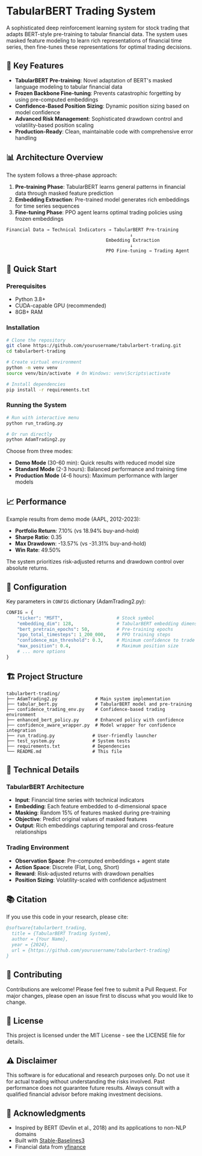 # TabularBERT Trading System

A sophisticated deep reinforcement learning system for stock trading that adapts BERT-style pre-training to tabular financial data. The system uses masked feature modeling to learn rich representations of financial time series, then fine-tunes these representations for optimal trading decisions.

## 🌟 Key Features

- **TabularBERT Pre-training**: Novel adaptation of BERT's masked language modeling to tabular financial data
- **Frozen Backbone Fine-tuning**: Prevents catastrophic forgetting by using pre-computed embeddings
- **Confidence-Based Position Sizing**: Dynamic position sizing based on model confidence
- **Advanced Risk Management**: Sophisticated drawdown control and volatility-based position scaling
- **Production-Ready**: Clean, maintainable code with comprehensive error handling

## 📊 Architecture Overview

The system follows a three-phase approach:

1. **Pre-training Phase**: TabularBERT learns general patterns in financial data through masked feature prediction
2. **Embedding Extraction**: Pre-trained model generates rich embeddings for time series sequences
3. **Fine-tuning Phase**: PPO agent learns optimal trading policies using frozen embeddings

```
Financial Data → Technical Indicators → TabularBERT Pre-training
                                              ↓
                                     Embedding Extraction
                                              ↓
                                     PPO Fine-tuning → Trading Agent
```

## 🚀 Quick Start

### Prerequisites

- Python 3.8+
- CUDA-capable GPU (recommended)
- 8GB+ RAM

### Installation

```bash
# Clone the repository
git clone https://github.com/yourusername/tabularbert-trading.git
cd tabularbert-trading

# Create virtual environment
python -m venv venv
source venv/bin/activate  # On Windows: venv\Scripts\activate

# Install dependencies
pip install -r requirements.txt
```

### Running the System

```bash
# Run with interactive menu
python run_trading.py

# Or run directly
python AdamTrading2.py
```

Choose from three modes:
- **Demo Mode** (30-60 min): Quick results with reduced model size
- **Standard Mode** (2-3 hours): Balanced performance and training time
- **Production Mode** (4-6 hours): Maximum performance with larger models

## 📈 Performance

Example results from demo mode (AAPL, 2012-2023):
- **Portfolio Return**: 7.10% (vs 18.94% buy-and-hold)
- **Sharpe Ratio**: 0.35
- **Max Drawdown**: -13.57% (vs -31.31% buy-and-hold)
- **Win Rate**: 49.50%

The system prioritizes risk-adjusted returns and drawdown control over absolute returns.

## 🔧 Configuration

Key parameters in `CONFIG` dictionary (AdamTrading2.py):

```python
CONFIG = {
    "ticker": "MSFT",                    # Stock symbol
    "embedding_dim": 128,                # TabularBERT embedding dimension
    "bert_pretrain_epochs": 50,          # Pre-training epochs
    "ppo_total_timesteps": 1_200_000,    # PPO training steps
    "confidence_min_threshold": 0.3,     # Minimum confidence to trade
    "max_position": 0.4,                 # Maximum position size
    # ... more options
}
```

## 🏗️ Project Structure

```
tabularbert-trading/
├── AdamTrading2.py              # Main system implementation
├── tabular_bert.py              # TabularBERT model and pre-training
├── confidence_trading_env.py    # Confidence-based trading environment
├── enhanced_bert_policy.py      # Enhanced policy with confidence
├── confidence_aware_wrapper.py  # Model wrapper for confidence integration
├── run_trading.py              # User-friendly launcher
├── test_system.py              # System tests
├── requirements.txt            # Dependencies
└── README.md                   # This file
```

## 🧠 Technical Details

### TabularBERT Architecture

- **Input**: Financial time series with technical indicators
- **Embedding**: Each feature embedded to d-dimensional space
- **Masking**: Random 15% of features masked during pre-training
- **Objective**: Predict original values of masked features
- **Output**: Rich embeddings capturing temporal and cross-feature relationships

### Trading Environment

- **Observation Space**: Pre-computed embeddings + agent state
- **Action Space**: Discrete (Flat, Long, Short)
- **Reward**: Risk-adjusted returns with drawdown penalties
- **Position Sizing**: Volatility-scaled with confidence adjustment

## 📚 Citation

If you use this code in your research, please cite:

```bibtex
@software{tabularbert_trading,
  title = {TabularBERT Trading System},
  author = {Your Name},
  year = {2024},
  url = {https://github.com/yourusername/tabularbert-trading}
}
```

## 🤝 Contributing

Contributions are welcome! Please feel free to submit a Pull Request. For major changes, please open an issue first to discuss what you would like to change.

## 📄 License

This project is licensed under the MIT License - see the LICENSE file for details.

## ⚠️ Disclaimer

This software is for educational and research purposes only. Do not use it for actual trading without understanding the risks involved. Past performance does not guarantee future results. Always consult with a qualified financial advisor before making investment decisions.

## 🙏 Acknowledgments

- Inspired by BERT (Devlin et al., 2018) and its applications to non-NLP domains
- Built with [Stable-Baselines3](https://github.com/DLR-RM/stable-baselines3)
- Financial data from [yfinance](https://github.com/ranaroussi/yfinance) 